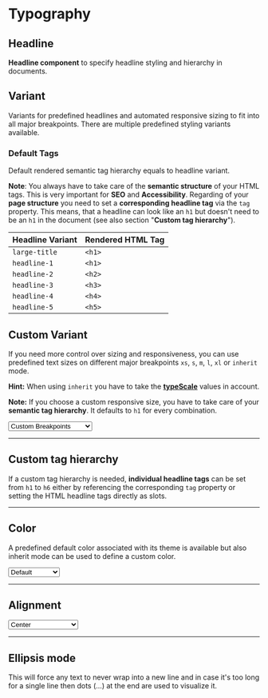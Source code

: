 # Typography

## Headline

**Headline component** to specify headline styling and hierarchy in documents.

## Variant
Variants for predefined headlines and automated responsive sizing to fit into all major breakpoints. 
There are multiple predefined styling variants available. 

<Playground :markup="variant" :config="config"></Playground>

### Default Tags
Default rendered semantic tag hierarchy equals to headline variant.

**Note**: You always have to take care of the **semantic structure** of your HTML tags. This is very important for **SEO** and **Accessibility**.
Regarding of your **page structure** you need to set a **corresponding headline tag** via the `tag` property. This means, that a headline can look like an `h1` but doesn't need to be an `h1` in the document (see also section "**Custom tag hierarchy**").

| Headline Variant | Rendered HTML Tag |
| ---------------- | ----------------- |
| `large-title`    | `<h1>`            |
| `headline-1`     | `<h1>`            |
| `headline-2`     | `<h2>`            |
| `headline-3`     | `<h3>`            |
| `headline-4`     | `<h4>`            |
| `headline-5`     | `<h5>`            |

## Custom Variant
If you need more control over sizing and responsiveness, you can use predefined text sizes on different major breakpoints `xs`, `s`, `m`, `l`, `xl` or `inherit` mode.

**Hint:** When using `inherit` you have to take the **[typeScale](components/typography/usage)** values in account.

**Note:** If you choose a custom responsive size, you have to take care of your **semantic tag hierarchy**. It defaults to `h1` for every combination.

<Playground :markup="customVariantMarkup" :config="config">
 <select v-model="customVariant">
    <option disabled>Select an custom variant</option>
    <option value="{ base: 'small', l: 'medium' }" selected>Custom Breakpoints</option>
    <option value="inherit">Inherit</option>
  </select>
</Playground>

---

## Custom tag hierarchy
If a custom tag hierarchy is needed, **individual headline tags** can be set from `h1` to `h6` either by referencing the corresponding `tag` property or setting the HTML headline tags directly as slots. 

<Playground :markup="customTagHierarchy" :config="config"></Playground>

---

## Color
A predefined default color associated with its theme is available but also inherit mode can be used to define a custom color.

<Playground :markup="colorMarkup" :config="config">
  <select @change="color = $event.target.value">
    <option disabled>Select a color</option>
    <option value="default" selected>Default</option>
    <option value="inherit">Inherit</option>
  </select>
</Playground>

---

## Alignment

<Playground :markup="alignment" :config="config">
  <select @change="align = $event.target.value">
    <option disabled>Select an alignment</option>
    <option value="left">Left</option>
    <option value="center" selected>Center</option>
    <option value="right">Right</option>
  </select>
</Playground>

---

## Ellipsis mode
This will force any text to never wrap into a new line and in case it's too long for a single line then dots (…) at the end are used to visualize it.

<Playground :markup="ellipsisMode" :config="config"></Playground>

<script lang="ts">
  import Vue from 'vue';
  import Component from 'vue-class-component';
  import {HEADLINE_VARIANTS} from './headline-utils';
  
  const sentence = 'The quick brown fox jumps over the lazy dog';
  
  @Component
  export default class Code extends Vue {
    config = { themeable: true };

    customVariant = "{ base: 'small', l: 'medium' }";
    color = 'default';
    align = 'center';

    variant = HEADLINE_VARIANTS.map((item) => `<p-headline variant="${item}">${sentence}</p-headline>`).join('\n');

    get customVariantMarkup() {
      const style = this.customVariant === 'inherit' ? ' style="font-size: 3.75rem;"' : '';
      return `<p-headline variant="${this.customVariant}"${style}>${sentence}</p-headline>`;
    }

    customTagHierarchy =
`<p-headline variant="headline-1" tag="h3">${sentence}</p-headline>
<p-headline variant="headline-3" tag="h1">${sentence}</p-headline>
<p-headline variant="headline-1">
  <h3>${sentence}</h3>
</p-headline>
<p-headline variant="headline-3">
  <h1>${sentence}</h1>
</p-headline>`;

    get colorMarkup() {
      const style = this.color === 'inherit' ? ' style="color: deeppink;"' : '';
      return `<p-headline variant="headline-3" color="${this.color}"${style}>${sentence}</p-headline>`
    }
 
    get alignment() {
      return `<p-headline variant="headline-3" align="${this.align}">${sentence}</p-headline>`;
    }
    
    ellipsisMode =
`<p-headline variant="headline-3" ellipsis="true">Lorem ipsum dolor sit amet, consetetur sadipscing elitr, sed diam nonumy eirmod tempor invidunt ut labore et dolore magna aliquyam erat, sed diam voluptua. At vero eos et accusam et justo duo dolores et ea rebum.</p-headline>`;
  }
</script>